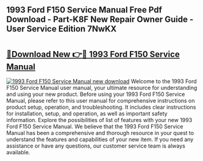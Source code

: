 ## 1993 Ford F150 Service Manual Free Pdf Download - Part-K8F New Repair Owner Guide - User Service Edition 7NwKX

# <h2><a href="http://bc42101.oget.top/?id=1993+Ford+F150+Service+Manual">🔗Download New 👉🔴 1993 Ford F150 Service Manual</a></h2>

[![1993 Ford F150 Service Manual new download](https://i.imgur.com/5g1atiW.png)](http://bc42101.oget.top/?id=1993+Ford+F150+Service+Manual)
Welcome to the 1993 Ford F150 Service Manual user manual, your ultimate resource for understanding and using your new product. Before using your 1993 Ford F150 Service Manual, please refer to this user manual for comprehensive instructions on product setup, operation, and troubleshooting. It includes clear instructions for installation, setup, and operation, as well as important safety information. Explore the possibilities of list of features with your new 1993 Ford F150 Service Manual. We believe that the 1993 Ford F150 Service Manual has been a comprehensive and thorough resource in your quest to understand the features and capabilities of your new item. If you need any assistance or have any questions, our customer service team is always available.
